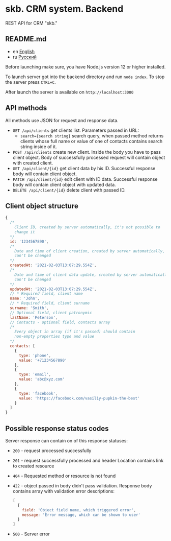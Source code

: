 # skb. CRM system. Backend

REST API for CRM "skb."

## README.md

* en [English](README.md)
* ru [Русский](readme/README.ru.md)

Before launching make sure, you have Node.js version 12 or higher installed.

To launch server got into the backend directory and run `node index`.
To stop the server press `CTRL+C`.

After launch the server is available on `http://localhost:3000`

## API methods

All methods use JSON for request and response data.

* `GET /api/clients` get clients list.
  Parameters passed in URL:
  * `search={search string}` search query, when passed method returns clients
    whose full name or value of one of contacts contains search string
    inside of it.
* `POST /api/clients` create new client. Inside the body you have to pass
  client object. Body of successfully processed request will contain object
  with created client.
* `GET /api/client/{id}` get client data by his ID. Successful response
  body will contain client object.
* `PATCH /api/client/{id}` edit client with ID data. Successful response
  body will contain client object with updated data.
* `DELETE /api/client/{id}` delete client with passed ID.

## Client object structure

```javascript
{
  /*
    Client ID, created by server automatically, it's not possible to 
    change it
  */
  id: '1234567890',
  /*
    Date and time of client creation, created by server automatically,
    can't be changed
  */
  createdAt: '2021-02-03T13:07:29.554Z',
  /*
    Date and time of client data update, created by server automatically,
    can't be changed
  */
  updatedAt: '2021-02-03T13:07:29.554Z',
  // * Required field, client name
  name: 'John',
  // * Required field, client surname
  surname: 'Smith',
  // Optional field, client patronymic
  lastName: 'Peterson',
  // Contacts - optional field, contacts array
  /*
    Every object in array (if it's passed) should contain
    non-empty properties type and value
  */
  contacts: [
    {
      type: 'phone',
      value: '+71234567890'
    },
    {
      type: 'email',
      value: 'abc@xyz.com'
    },
    {
      type: 'facebook',
      value: 'https://facebook.com/vasiliy-pupkin-the-best'
    }
  ]
}
```

## Possible response status codes

Server response can contain on of this response statuses:

* `200` - request processed successfully
* `201` - request successfully processed and header Location contains
  link to created resource
* `404` - Requested method or resource is not found
* `422` - object passed in body didn't pass validation. Response body
  contains array with validation error descriptions:

  ```javascript
  [
    {
      field: 'Object field name, which triggered error',
      message: 'Error message, which can be shown to user'
    }
  ]
  ```

* `500` - Server error
